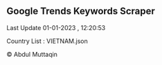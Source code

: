

## Google Trends Keywords Scraper 
 
Last Update 01-01-2023 , 12:20:53

Country List :
VIETNAM.json



© Abdul Muttaqin 
